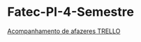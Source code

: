 # Fatec-PI-4-Semestre

<a href="https://trello.com/invite/b/e8kM0Z3A/ATTIcf7d8216c0f2825a00f2ecd67be5eee5D215B7C8/gestao-pi-4semestre">Acompanhamento de afazeres TRELLO</a>
